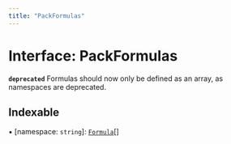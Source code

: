 ```yaml
---
title: "PackFormulas"
---
```

# Interface: PackFormulas

**`deprecated`** Formulas should now only be defined as an array, as namespaces are deprecated.

## Indexable

▪ [namespace: `string`]: [`Formula`](../types/Formula.md)[]
